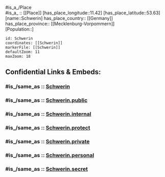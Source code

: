 ﻿---
confidential: public
isDeleted: false
location:
- 53.63
- 11.42
mapmarker: city
mapzoom:
- 7
- 12
SpocWebEntityId: 34113
tags:
- geo/City
type: City
---

#is_a_/Place  
#is_a_ :: [[Place]] 
[has_place_longitude::11.42] 
[has_place_latitude::53.63] 
[name::Schwerin] 
has_place_country:: [[Germany]]  
has_place_province:: [[Mecklenburg-Vorpommern]]  
[Population::] 



```leaflet
id: Schwerin
coordinates: [[Schwerin]] 
markerFile: [[Schwerin]] 
defaultZoom: 11 
maxZoom: 18
```


## Confidential Links & Embeds: 

### #is_/same_as :: [Schwerin](/_Standards/Earth/Continent/Europe/Europe~Central/Germany/Germany~East/Mecklenburg-Vorpommern/counties~MV/Schwerin.md) 

### #is_/same_as :: [Schwerin.public](/_public/Earth/Continent/Europe/Europe~Central/Germany/Germany~East/Mecklenburg-Vorpommern/counties~MV/Schwerin.public.md) 

### #is_/same_as :: [Schwerin.internal](/_internal/Earth/Continent/Europe/Europe~Central/Germany/Germany~East/Mecklenburg-Vorpommern/counties~MV/Schwerin.internal.md) 

### #is_/same_as :: [Schwerin.protect](/_protect/Earth/Continent/Europe/Europe~Central/Germany/Germany~East/Mecklenburg-Vorpommern/counties~MV/Schwerin.protect.md) 

### #is_/same_as :: [Schwerin.private](/_private/Earth/Continent/Europe/Europe~Central/Germany/Germany~East/Mecklenburg-Vorpommern/counties~MV/Schwerin.private.md) 

### #is_/same_as :: [Schwerin.personal](/_personal/Earth/Continent/Europe/Europe~Central/Germany/Germany~East/Mecklenburg-Vorpommern/counties~MV/Schwerin.personal.md) 

### #is_/same_as :: [Schwerin.secret](/_secret/Earth/Continent/Europe/Europe~Central/Germany/Germany~East/Mecklenburg-Vorpommern/counties~MV/Schwerin.secret.md)

